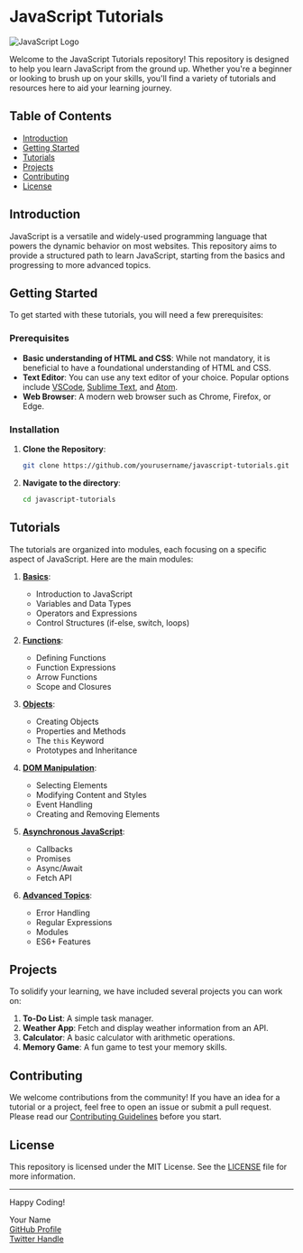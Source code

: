 # JavaScript Tutorials

![JavaScript Logo](https://upload.wikimedia.org/wikipedia/commons/6/6a/JavaScript-logo.png)

Welcome to the JavaScript Tutorials repository! This repository is designed to help you learn JavaScript from the ground up. Whether you're a beginner or looking to brush up on your skills, you'll find a variety of tutorials and resources here to aid your learning journey.

## Table of Contents

- [Introduction](#introduction)
- [Getting Started](#getting-started)
- [Tutorials](#tutorials)
- [Projects](#projects)
- [Contributing](#contributing)
- [License](#license)

## Introduction

JavaScript is a versatile and widely-used programming language that powers the dynamic behavior on most websites. This repository aims to provide a structured path to learn JavaScript, starting from the basics and progressing to more advanced topics.

## Getting Started

To get started with these tutorials, you will need a few prerequisites:

### Prerequisites

- **Basic understanding of HTML and CSS**: While not mandatory, it is beneficial to have a foundational understanding of HTML and CSS.
- **Text Editor**: You can use any text editor of your choice. Popular options include [VSCode](https://code.visualstudio.com/), [Sublime Text](https://www.sublimetext.com/), and [Atom](https://atom.io/).
- **Web Browser**: A modern web browser such as Chrome, Firefox, or Edge.

### Installation

1. **Clone the Repository**:
    ```bash
    git clone https://github.com/yourusername/javascript-tutorials.git
    ```
2. **Navigate to the directory**:
    ```bash
    cd javascript-tutorials
    ```

## Tutorials

The tutorials are organized into modules, each focusing on a specific aspect of JavaScript. Here are the main modules:

1. **[Basics](tutorials/basics/README.md)**:
    - Introduction to JavaScript
    - Variables and Data Types
    - Operators and Expressions
    - Control Structures (if-else, switch, loops)

2. **[Functions](tutorials/functions/README.md)**:
    - Defining Functions
    - Function Expressions
    - Arrow Functions
    - Scope and Closures

3. **[Objects](tutorials/objects/README.md)**:
    - Creating Objects
    - Properties and Methods
    - The `this` Keyword
    - Prototypes and Inheritance

4. **[DOM Manipulation](tutorials/dom/README.md)**:
    - Selecting Elements
    - Modifying Content and Styles
    - Event Handling
    - Creating and Removing Elements

5. **[Asynchronous JavaScript](tutorials/async/README.md)**:
    - Callbacks
    - Promises
    - Async/Await
    - Fetch API

6. **[Advanced Topics](tutorials/advanced/README.md)**:
    - Error Handling
    - Regular Expressions
    - Modules
    - ES6+ Features

## Projects

To solidify your learning, we have included several projects you can work on:

1. **To-Do List**: A simple task manager.
2. **Weather App**: Fetch and display weather information from an API.
3. **Calculator**: A basic calculator with arithmetic operations.
4. **Memory Game**: A fun game to test your memory skills.

## Contributing

We welcome contributions from the community! If you have an idea for a tutorial or a project, feel free to open an issue or submit a pull request. Please read our [Contributing Guidelines](CONTRIBUTING.md) before you start.

## License

This repository is licensed under the MIT License. See the [LICENSE](LICENSE) file for more information.

---

Happy Coding!

Your Name  
[GitHub Profile](https://github.com/yourusername)  
[Twitter Handle](https://twitter.com/yourhandle)

